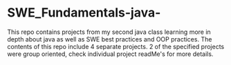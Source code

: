# SWE_Fundamentals-java-
This repo contains projects from my second java class learning more in depth about java as well as SWE best practices and OOP practices. The contents of this repo include 4 separate projects. 2 of the specified projects were group oriented, check individual project readMe's for more details. 
